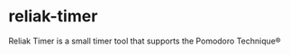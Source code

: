 reliak-timer
============

Reliak Timer is a small timer tool that supports the Pomodoro Technique®
